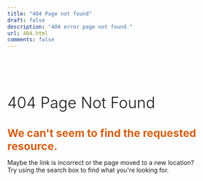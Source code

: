 ```yaml
---
title: "404 Page not found"
draft: false
description: "404 error page not found."
url: 404.html
comments: false
---
```

<style type="text/css" rel="stylesheet">
 h1
 { 
    font-size: 2.5em !important;
    margin-top: 100px !important;
    font-weight:300 !important;
 }
 h2{     
    color: #d25f15;
    font-size:1.75em  !important;
    margin-bottom: 5px  !important;
}
 h3
 { 
    font-size:1.3em  !important; 
    margin-bottom: 5px  !important;
 }

 ci-search{
     margin-top: 50px !important;
 }

 [data-anchorjs-icon]::after{display:none;}

 .sideaffix{ display:none; }
</style>

# 404 Page Not Found

## We can't seem to find the requested resource.
Maybe the link is incorrect or the page moved to a new location?  
Try using the search box to find what you're looking for.  
<ci-search></ci-search>

<script>
var el = document.createElement('script');
el.text = `(function() {
var id = '32b8b448-9b1f-11e8-8cf3-12b6486824f4';
var ci_search = document.createElement('script');
ci_search.type = 'text/javascript';
ci_search.async = true;
ci_search.src = 'https://cse.expertrec.com/api/js/ci_common.js?id=' + id;
var s = document.getElementsByTagName('script')[0];
s.parentNode.insertBefore(ci_search, s);
})();`;
document.head.appendChild(el);
</script>